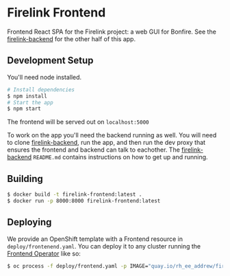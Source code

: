 # Firelink Frontend
Frontend React SPA for the Firelink project: a web GUI for Bonfire. See the [firelink-backend](https://github.com/RedHatInsights/firelink-backend) for the other half of this app.


## Development Setup
You'll need node installed. 
```bash
# Install dependencies
$ npm install
# Start the app
$ npm start
```

The frontend will be served out on `localhost:5000`

To work on the app you'll need the backend running as well. You will need to clone [firelink-backend](https://github.com/RedHatInsights/firelink-backend), run the app, and then run the dev proxy that ensures the frontend and backend can talk to eachother. The [firelink-backend](https://github.com/RedHatInsights/firelink-backend) `README.md` contains instructions on how to get up and running.

## Building

```bash
$ docker build -t firelink-frontend:latest .
$ docker run -p 8000:8000 firelink-frontend:latest
```

## Deploying
We provide an OpenShift template with a Frontend resource in `deploy/frontenend.yaml`. You can deploy it to any cluster running the [Frontend Operator](https://github.com/RedHatInsights/frontend-operator) like so:
```bash
$ oc process -f deploy/frontend.yaml -p IMAGE="quay.io/rh_ee_addrew/firelink-frontend" -p IMAGE_TAG="86263a4" -p ENV_NAME="env-ephemeral-bqzepn" | oc apply -n ephemeral-bqzepn -f -
```
